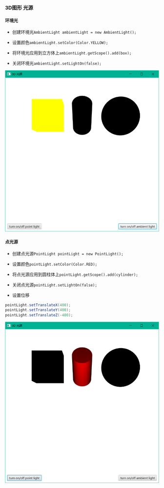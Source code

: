 ### 3D图形 光源

#### 环境光

* 创建环境光`AmbientLight ambientLight = new AmbientLight();`

* 设置颜色`ambientLight.setColor(Color.YELLOW);`

* 将环境光应用到立方体上`ambientLight.getScope().add(box);`

* 关闭环境光`ambientLight.setLightOn(false);`

![](../assets/Pasted%20image%2020220618192416.png)
  
#### 点光源
* 创建点光源`PointLight pointLight = new PointLight();`

* 设置颜色`pointLight.setColor(Color.RED);`

* 将点光源应用到圆柱体上`pointLight.getScope().add(cylinder);`

* 关闭点光源`pointLight.setLightOn(false);`

* 设置位移
  
```java
pointLight.setTranslateX(400);  
pointLight.setTranslateY(400);  
pointLight.setTranslateZ(-400);
```
  
![](../assets/Pasted%20image%2020220618192656.png)